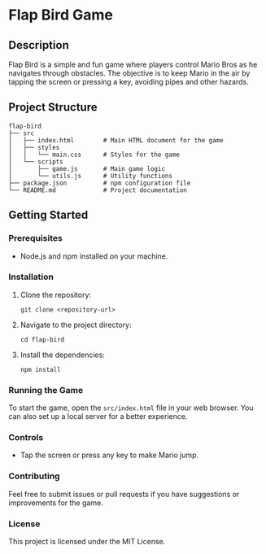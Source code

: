 # Flap Bird Game

## Description
Flap Bird is a simple and fun game where players control Mario Bros as he navigates through obstacles. The objective is to keep Mario in the air by tapping the screen or pressing a key, avoiding pipes and other hazards.

## Project Structure
```
flap-bird
├── src
│   ├── index.html        # Main HTML document for the game
│   ├── styles
│   │   └── main.css      # Styles for the game
│   └── scripts
│       ├── game.js       # Main game logic
│       └── utils.js      # Utility functions
├── package.json          # npm configuration file
└── README.md             # Project documentation
```

## Getting Started

### Prerequisites
- Node.js and npm installed on your machine.

### Installation
1. Clone the repository:
   ```
   git clone <repository-url>
   ```
2. Navigate to the project directory:
   ```
   cd flap-bird
   ```
3. Install the dependencies:
   ```
   npm install
   ```

### Running the Game
To start the game, open the `src/index.html` file in your web browser. You can also set up a local server for a better experience.

### Controls
- Tap the screen or press any key to make Mario jump.

### Contributing
Feel free to submit issues or pull requests if you have suggestions or improvements for the game.

### License
This project is licensed under the MIT License.